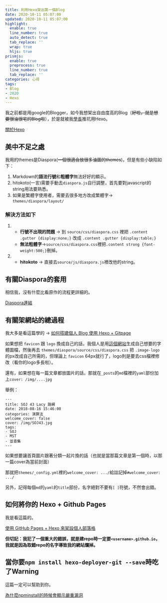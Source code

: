 ```yaml
---
title: 利用Hexo架出第一個Blog
date: 2020-10-11 05:07:00
updated: 2020-10-11 05:07:00
highlight:
  enable: true
  line_number: true
  auto_detect: true
  tab_replace: ''
  wrap: true
  hljs: true
prismjs:
  enable: true
  preprocess: true
  line_number: true
  tab_replace: ''
categories: 心得
tags: 
- Blog
- 2020
- Hexo
---
```



我之前都是用google的Blogger，如今我想架出自由度高的Blog（~~好啦，就是想要很油很宅的Blog啦~~），於是就被我[學長](https://theriseofdavid.github.io/)推坑用Hexo。

[關於Hexo](https://hexo.io/zh-tw/)

## 美中不足之處

我用的themes是Diaspora(~~一個很適合放很多油圖的themes~~)，但是有些小缺陷如下：

1. Markdown的**語法行號**和**粗體字**無法好好的顯示。
2. hitokoto(一言)需要手動去```diaspora.js```自行調整，首先要對javascript的string用法要熟悉。
3. 如果是繁體字使用者，需要去很多地方改成繁體字-> ```themes/diaspora/layout/```

### 解決方法如下

1. * **行號不出現的問題** -> 到 ```source/css/diaspora.css``` 裡把 ```.content .gutter {display:none;}``` 改成 ```.content .gutter {display:table;}```
   * **無法粗體字**->```source/css/diaspora.css```裡把```.content strong {font-weight:500;}```刪掉。
2. * **hitokoto** -> 直接去```source/js/diaspora.js```裡改他的string。


## 有關Diaspora的套用

相信我，沒有什麼比看原作的流程更詳細的。

[Diaspora連結](https://github.com/Fechin/hexo-theme-diaspora)


## 有關架網站的總過程

我大多是看這篇學的 -> [如何搭建個人 Blog 使用 Hexo + Gitpage](https://medium.com/@bebebobohaha/%E4%BD%BF%E7%94%A8-hexo-gitpage-%E6%90%AD%E5%BB%BA%E5%80%8B%E4%BA%BA-blog-5c6ed52f23db)

如果想把 ```favicon``` 跟 ```logo``` 換成自己的話，我個人是用[這個網站](http://www.akuziti.com/)生成自己想要的字體圖檔，然後再去 ```themes/diaspora/source/css/diaspora.css``` 把 ```.image-logo``` 的px改成自己所需的，但理論上 ```favicon``` 64px就行了，logo則是要去css檔裡修改（看你的logo多長啦）。

還有，如果想在每一篇文章都放圖片的話，那就在```_posts```的```md```檔裡的```yaml```部份加上```cover: /img/....jpg```

舉例：
```yml=
---
title: SOJ 43 Lacy 路網
date: 2018-08-16 15:46:00
categories: 演算法
welcome_cover: false
cover: /img/SOJ43.jpg
tags: 
- SOJ
- MST
- 並查集
---
```

如果想要讓首頁圖片跟著分類一起片換的話（也就是當那篇文章是第一個時，以那一篇cover為當前封面）

那就把```themes/_config.yml```裡的```welcome_cover: .../```給註記掉```#welcome_cover: .../```

另外，記得每個```md```的```yaml```的```title```部份，名字絕對不要有```[ ]```符號，不然會出錯。
## 如何將你的 Hexo + Github Pages

我是看這篇的。

[使用 GitHub Pages + Hexo 來架設個人部落格](https://ed521.github.io/2019/07/hexo-install/)

**但切記：我犯了一個重大的錯誤，就是建repo時一定要```<username>.github.io```，我就是因為取錯repo的名字導致我的網站爛掉。**

## 當你要```npm install hexo-deployer-git --save```時吃了Warning

這篇一定可以幫助到你。

[為什麼npminstall的時候會顯示嚴重漏洞](https://codertw.com/%E7%A8%8B%E5%BC%8F%E8%AA%9E%E8%A8%80/682735/)